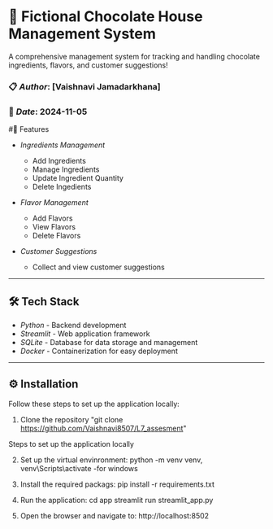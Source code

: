 # 🍫 Fictional Chocolate House Management System

A comprehensive management system for tracking and handling chocolate ingredients, flavors, and customer suggestions!

### 📋 *Author*: [Vaishnavi Jamadarkhana]  
### 📅 *Date*: 2024-11-05


#🌟 Features

- *Ingredients Management*  
  - Add Ingredients  
  - Manage Ingredients  
  - Update Ingredient Quantity  
  - Delete Ingedients 

- *Flavor Management*  
  - Add Flavors  
  - View Flavors  
  - Delete Flavors  

- *Customer Suggestions*  
  - Collect and view customer suggestions

---

## 🛠️ Tech Stack

- *Python* - Backend development
- *Streamlit* - Web application framework
- *SQLite* - Database for data storage and management
- *Docker* - Containerization for easy deployment

---

## ⚙️ Installation

Follow these steps to set up the application locally:

1. Clone the repository
   "git clone https://github.com/Vaishnavi8507/L7_assesment"

Steps to set up the application locally


2. Set up the virtual envinronment:
   python -m venv venv,
   venv\Scripts\activate -for windows

3. Install the required packags:
   pip install -r requirements.txt

4. Run the application:
   cd app
   streamlit run streamlit_app.py

5. Open the browser and navigate to:
    http://localhost:8502
